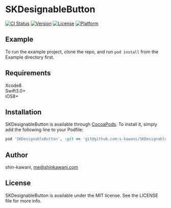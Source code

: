 # SKDesignableButton

[![CI Status](http://img.shields.io/travis/shin-kawani/SKDesignableButton.svg?style=flat)](https://travis-ci.org/shin-kawani/SKDesignableButton)
[![Version](https://img.shields.io/cocoapods/v/SKDesignableButton.svg?style=flat)](http://cocoapods.org/pods/SKDesignableButton)
[![License](https://img.shields.io/cocoapods/l/SKDesignableButton.svg?style=flat)](http://cocoapods.org/pods/SKDesignableButton)
[![Platform](https://img.shields.io/cocoapods/p/SKDesignableButton.svg?style=flat)](http://cocoapods.org/pods/SKDesignableButton)

## Example

To run the example project, clone the repo, and run `pod install` from the Example directory first.

## Requirements

Xcode8  
Swift3.0+  
iOS8+  

## Installation

SKDesignableButton is available through [CocoaPods](http://cocoapods.org). To install
it, simply add the following line to your Podfile:

```ruby
pod 'SKDesignableButton', :git => 'git@github.com:s-kawani/SKDesignableButton'
```

## Author

shin-kawani, me@shinkawani.com

## License

SKDesignableButton is available under the MIT license. See the LICENSE file for more info.
